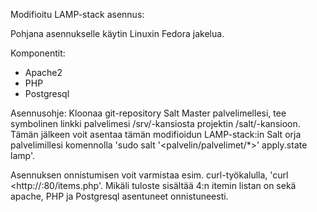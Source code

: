 Modifioitu LAMP-stack asennus:

Pohjana asennukselle käytin Linuxin Fedora jakelua.

Komponentit:
- Apache2
- PHP
- Postgresql

Asennusohje:
Kloonaa git-repository Salt Master palvelimellesi, tee symbolinen linkki palvelimesi /srv/-kansiosta projektin /salt/-kansioon. Tämän jälkeen voit asentaa tämän modifioidun LAMP-stack:in Salt orja palvelimillesi komennolla 'sudo salt '<palvelin/palvelimet/*>' apply.state lamp'.

Asennuksen onnistumisen voit varmistaa esim. curl-työkalulla, 'curl <http://<palvelimen IP>:80/items.php'. Mikäli tuloste sisältää 4:n itemin listan on sekä apache, PHP ja Postgresql asentuneet onnistuneesti.
